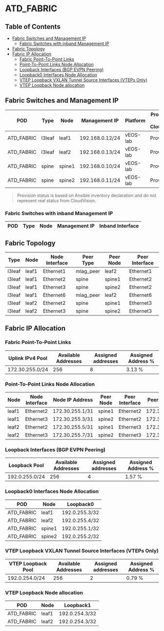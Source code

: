 # ATD_FABRIC

## Table of Contents

- [Fabric Switches and Management IP](#fabric-switches-and-management-ip)
  - [Fabric Switches with inband Management IP](#fabric-switches-with-inband-management-ip)
- [Fabric Topology](#fabric-topology)
- [Fabric IP Allocation](#fabric-ip-allocation)
  - [Fabric Point-To-Point Links](#fabric-point-to-point-links)
  - [Point-To-Point Links Node Allocation](#point-to-point-links-node-allocation)
  - [Loopback Interfaces (BGP EVPN Peering)](#loopback-interfaces-bgp-evpn-peering)
  - [Loopback0 Interfaces Node Allocation](#loopback0-interfaces-node-allocation)
  - [VTEP Loopback VXLAN Tunnel Source Interfaces (VTEPs Only)](#vtep-loopback-vxlan-tunnel-source-interfaces-vteps-only)
  - [VTEP Loopback Node allocation](#vtep-loopback-node-allocation)

## Fabric Switches and Management IP

| POD | Type | Node | Management IP | Platform | Provisioned in CloudVision | Serial Number |
| --- | ---- | ---- | ------------- | -------- | -------------------------- | ------------- |
| ATD_FABRIC | l3leaf | leaf1 | 192.168.0.12/24 | vEOS-lab | Provisioned | - |
| ATD_FABRIC | l3leaf | leaf2 | 192.168.0.13/24 | vEOS-lab | Provisioned | - |
| ATD_FABRIC | spine | spine1 | 192.168.0.10/24 | vEOS-lab | Provisioned | - |
| ATD_FABRIC | spine | spine2 | 192.168.0.11/24 | vEOS-lab | Provisioned | - |

> Provision status is based on Ansible inventory declaration and do not represent real status from CloudVision.

### Fabric Switches with inband Management IP

| POD | Type | Node | Management IP | Inband Interface |
| --- | ---- | ---- | ------------- | ---------------- |

## Fabric Topology

| Type | Node | Node Interface | Peer Type | Peer Node | Peer Interface |
| ---- | ---- | -------------- | --------- | ----------| -------------- |
| l3leaf | leaf1 | Ethernet1 | mlag_peer | leaf2 | Ethernet1 |
| l3leaf | leaf1 | Ethernet2 | spine | spine1 | Ethernet2 |
| l3leaf | leaf1 | Ethernet3 | spine | spine2 | Ethernet2 |
| l3leaf | leaf1 | Ethernet6 | mlag_peer | leaf2 | Ethernet6 |
| l3leaf | leaf2 | Ethernet2 | spine | spine1 | Ethernet3 |
| l3leaf | leaf2 | Ethernet3 | spine | spine2 | Ethernet3 |

## Fabric IP Allocation

### Fabric Point-To-Point Links

| Uplink IPv4 Pool | Available Addresses | Assigned addresses | Assigned Address % |
| ---------------- | ------------------- | ------------------ | ------------------ |
| 172.30.255.0/24 | 256 | 8 | 3.13 % |

### Point-To-Point Links Node Allocation

| Node | Node Interface | Node IP Address | Peer Node | Peer Interface | Peer IP Address |
| ---- | -------------- | --------------- | --------- | -------------- | --------------- |
| leaf1 | Ethernet2 | 172.30.255.1/31 | spine1 | Ethernet2 | 172.30.255.0/31 |
| leaf1 | Ethernet3 | 172.30.255.3/31 | spine2 | Ethernet2 | 172.30.255.2/31 |
| leaf2 | Ethernet2 | 172.30.255.5/31 | spine1 | Ethernet3 | 172.30.255.4/31 |
| leaf2 | Ethernet3 | 172.30.255.7/31 | spine2 | Ethernet3 | 172.30.255.6/31 |

### Loopback Interfaces (BGP EVPN Peering)

| Loopback Pool | Available Addresses | Assigned addresses | Assigned Address % |
| ------------- | ------------------- | ------------------ | ------------------ |
| 192.0.255.0/24 | 256 | 4 | 1.57 % |

### Loopback0 Interfaces Node Allocation

| POD | Node | Loopback0 |
| --- | ---- | --------- |
| ATD_FABRIC | leaf1 | 192.0.255.3/32 |
| ATD_FABRIC | leaf2 | 192.0.255.4/32 |
| ATD_FABRIC | spine1 | 192.0.255.1/32 |
| ATD_FABRIC | spine2 | 192.0.255.2/32 |

### VTEP Loopback VXLAN Tunnel Source Interfaces (VTEPs Only)

| VTEP Loopback Pool | Available Addresses | Assigned addresses | Assigned Address % |
| --------------------- | ------------------- | ------------------ | ------------------ |
| 192.0.254.0/24 | 256 | 2 | 0.79 % |

### VTEP Loopback Node allocation

| POD | Node | Loopback1 |
| --- | ---- | --------- |
| ATD_FABRIC | leaf1 | 192.0.254.3/32 |
| ATD_FABRIC | leaf2 | 192.0.254.3/32 |
